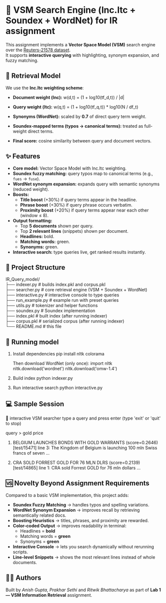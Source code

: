 # 🔎 VSM Search Engine (lnc.ltc + Soundex + WordNet) for IR assignment

This assignment implements a **Vector Space Model (VSM)** search engine over the [Reuters-21578 dataset](https://archive.ics.uci.edu/ml/datasets/reuters-21578+text+categorization+collection).  
It supports **interactive querying** with highlighting, synonym expansion, and fuzzy matching.

## 📐 Retrieval Model

We use the **lnc.ltc weighting scheme**:

- **Document weight (lnc):**
w(d,t) = (1 + log10(tf_d,t)) / |d|

- **Query weight (ltc):**
w(q,t) = (1 + log10(tf_q,t)) * log10(N / df_t)

- **Synonyms (WordNet):** scaled by **0.7** of direct query term weight.  
- **Soundex-mapped terms (typos → canonical terms):** treated as full-weight direct terms.  
- **Final score:** cosine similarity between query and document vectors.

## ✨ Features

- **Core model:** Vector Space Model with lnc.ltc weighting.  
- **Soundex fuzzy matching:** query typos map to canonical terms (e.g., `fues` → `fuse`).  
- **WordNet synonym expansion:** expands query with semantic synonyms (reduced weight).  
- **Boosts:**
  - **Title boost** (+30%) if query terms appear in the headline.  
  - **Phrase boost** (+30%) if query phrase occurs verbatim.  
  - **Proximity boost** (+20%) if query terms appear near each other (window ≤ 8).  
- **Output formatting:**
  - Top **5 documents** shown per query.  
  - Top **2 relevant lines** (snippets) shown per document.  
  - **Headlines:** bold.  
  - **Matching words:** green.  
  - **Synonyms:** green.  
- **Interactive search:** type queries live, get ranked results instantly.

## 📂 Project Structure

IR_Query_model/<br>
├── indexer.py        # builds index.pkl and corpus.pkl<br>
├── searcher.py       # core retrieval engine (VSM + Soundex + WordNet)<br>
├── interactive.py    # interactive console to type queries<br>
├── run_example.py    # example run with preset queries<br>
├── utils.py          # tokenizer and helper functions<br>
├── soundex.py        # Soundex implementation<br>
├── index.pkl         # built index (after running indexer)<br>
├── corpus.pkl        # serialized corpus (after running indexer)<br>
└── README.md         # this file<br>

## 🚀 Running model

1. Install dependencies
   pip install nltk colorama

   Then download WordNet (only once):
   import nltk
   nltk.download('wordnet')
   nltk.download('omw-1.4')

2. Build index
   python indexer.py

3. Run interactive search
   python interactive.py

## 💻 Sample Session

🔎 interactive VSM searcher
type a query and press enter (type 'exit' or 'quit' to stop)

query > gold price

1. BELGIUM LAUNCHES BONDS WITH GOLD WARRANTS (score=0.2646) [test/15471]
   line 3: The Kingdom of Belgium is launching 100 mln Swiss francs of seven ...

2. CRA SOLD FORREST GOLD FOR 76 MLN DLRS (score=0.2139) [test/14865]
   line 1: CRA sold Forrest GOLD for 76 mln dollars ...

## 🆚 Novelty Beyond Assignment Requirements

Compared to a basic VSM implementation, this project adds:

- **Soundex Fuzzy Matching** → handles typos and spelling variations.  
- **WordNet Synonym Expansion** → improves recall by retrieving semantically related docs.  
- **Boosting Heuristics** → titles, phrases, and proximity are rewarded.  
- **Color-coded Output** → improves readability in terminal:  
  - Headlines = **bold**  
  - Matching words = **green**  
  - Synonyms = **green**  
- **Interactive Console** → lets you search dynamically without rerunning scripts.  
- **Line-level Snippets** → shows the most relevant lines instead of whole documents.  

## 👨‍💻 Authors

Built by *Anish Gupta*, *Prakhar Sethi* and *Ritwik Bhattacharya* as part of **Lab 1 — VSM Information Retrieval** assignment.
